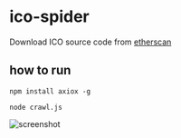 # ico-spiderDownload ICO source code  from [etherscan](https://etherscan.io/)## how to run `npm install axiox -g``node crawl.js`![screenshot](http://ww1.sinaimg.cn/large/8a01d75dgy1fqnn1zvg7wj20rl0nbwm3.jpg)
